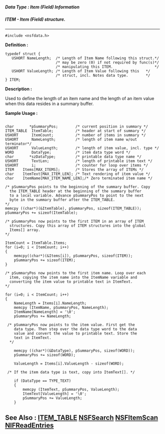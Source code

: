 ##### Data Type : Item (Field) Information
##### ITEM - Item (Field) structure.
---
```
#include <nsfdata.h>
```

**Definition :**
```
typedef struct {
   USHORT NameLength;  /* Length of Item Name following this struct.*/
                       /* may be zero (0) if not required by func(s)*/
                       /* manipulating this ITEM.                   */
   USHORT ValueLength; /* Length of Item Value following this   */
                       /* struct, incl. Notes data type.        */
} ITEM;
```

**Description :**

Used to define the length of an item name and the length of an item value when this data resides in a summary buffer.


**Sample Usage :**
```

char       *pSummaryPos;        /* current position in summary */
ITEM_TABLE  ItemTable;          /* header at start of summary */
USHORT      ItemCount;          /* number of items in summary */
USHORT      NameLength;         /* length of item name w/out terminator*/
USHORT      ValueLength;        /* length of item value, incl. type */
WORD        DataType;           /* item data type word */
char       *szDataType;         /* printable data type name */
USHORT      TextLen;            /* length of printable item text */
USHORT      i;                  /* counter for loop over items */
ITEM    Items[MAX_ITEMS];       /* Stores the array of ITEMs */
char    ItemText[MAX_ITEM_LEN]; /* Text rendering of item value */
char    ItemName[MAX_ITEM_NAME_LEN];/* Zero terminated item name */

/* pSummaryPos points to the beginning of the summary buffer. Copy 
  the ITEM_TABLE header at the beginning of the summary buffer 
  to a local variable. Advance pSummaryPos to point to the next 
  byte in the summary buffer after the ITEM_TABLE.
*/
memcpy ((char*)(&ItemTable), pSummaryPos, sizeof(ITEM_TABLE));
pSummaryPos += sizeof(ItemTable);

/* pSummaryPos now points to the first ITEM in an array of ITEM 
  structures. Copy this array of ITEM structures into the global 
  Items[] array.
*/

ItemCount = ItemTable.Items;
for (i=0; i < ItemCount; i++)
{
    memcpy((char*)(&Items[i]), pSummaryPos, sizeof(ITEM));
    pSummaryPos += sizeof(ITEM);
}

/* pSummaryPos now points to the first item name. Loop over each
  item, copying the item name into the ItemName variable and 
  converting the item value to printable text in ItemText.
*/

for (i=0; i < ItemCount; i++)
{
    NameLength = Items[i].NameLength; 
    memcpy (ItemName, pSummaryPos, NameLength);
    ItemName[NameLength] = '\0';
    pSummaryPos += NameLength;

 /* pSummaryPos now points to the item value. First get the
    data type. Then step over the data type word to the data 
    value and convert the value to printable text. Store the 
    text in ItemText.
  */

    memcpy ((char*)(&DataType), pSummaryPos, sizeof(WORD));
    pSummaryPos += sizeof(WORD);

    ValueLength = Items[i].ValueLength - sizeof(WORD);

 /* If the item data type is text, copy into ItemText[]. */       

    if (DataType == TYPE_TEXT)
    {
        memcpy (ItemText, pSummaryPos, ValueLength);
        ItemText[ValueLength] = '\0';
        pSummaryPos += ValueLength;
    }
```

**See Also :**
[ITEM_TABLE](/domino-c-api-docs/reference/Data/ITEM_TABLE)
[NSFSearch](/domino-c-api-docs/reference/Func/NSFSearch)
[NSFItemScan](/domino-c-api-docs/reference/Func/NSFItemScan)
[NIFReadEntries](/domino-c-api-docs/reference/Func/NIFReadEntries)
---
